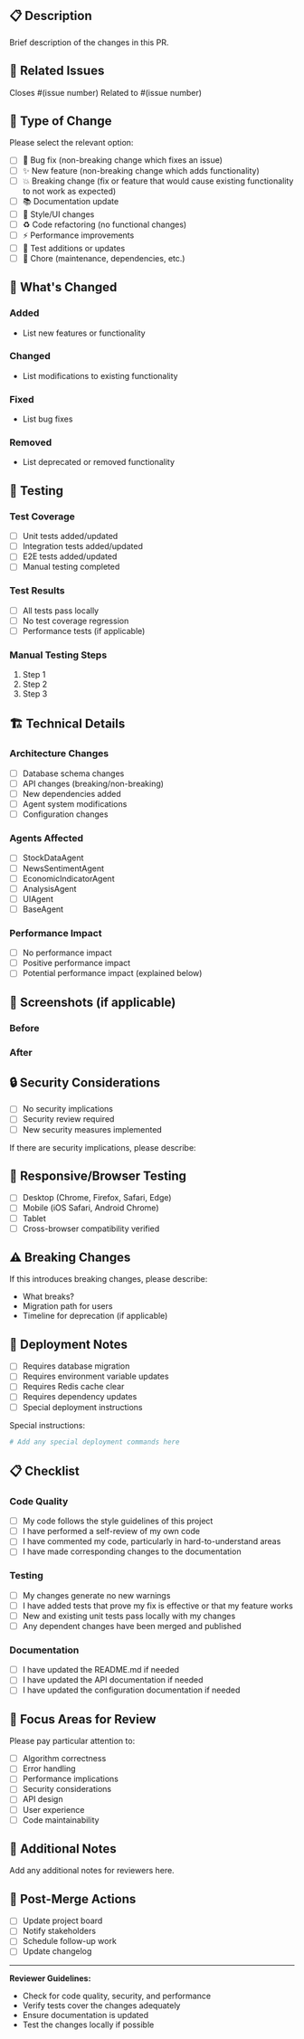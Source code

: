 ## 📋 Description
Brief description of the changes in this PR.

## 🔗 Related Issues
Closes #(issue number)
Related to #(issue number)

## 🔄 Type of Change
Please select the relevant option:

- [ ] 🐛 Bug fix (non-breaking change which fixes an issue)
- [ ] ✨ New feature (non-breaking change which adds functionality)
- [ ] 💥 Breaking change (fix or feature that would cause existing functionality to not work as expected)
- [ ] 📚 Documentation update
- [ ] 🎨 Style/UI changes
- [ ] ♻️ Code refactoring (no functional changes)
- [ ] ⚡ Performance improvements
- [ ] 🧪 Test additions or updates
- [ ] 🔧 Chore (maintenance, dependencies, etc.)

## 🚀 What's Changed

### Added
- List new features or functionality

### Changed
- List modifications to existing functionality

### Fixed
- List bug fixes

### Removed
- List deprecated or removed functionality

## 🧪 Testing

### Test Coverage
- [ ] Unit tests added/updated
- [ ] Integration tests added/updated
- [ ] E2E tests added/updated
- [ ] Manual testing completed

### Test Results
- [ ] All tests pass locally
- [ ] No test coverage regression
- [ ] Performance tests (if applicable)

### Manual Testing Steps
1. Step 1
2. Step 2
3. Step 3

## 🏗️ Technical Details

### Architecture Changes
- [ ] Database schema changes
- [ ] API changes (breaking/non-breaking)
- [ ] New dependencies added
- [ ] Agent system modifications
- [ ] Configuration changes

### Agents Affected
- [ ] StockDataAgent
- [ ] NewsSentimentAgent
- [ ] EconomicIndicatorAgent
- [ ] AnalysisAgent
- [ ] UIAgent
- [ ] BaseAgent

### Performance Impact
- [ ] No performance impact
- [ ] Positive performance impact
- [ ] Potential performance impact (explained below)

## 📸 Screenshots (if applicable)

### Before
<!-- Add screenshots of the current state -->

### After
<!-- Add screenshots of the new state -->

## 🔒 Security Considerations
- [ ] No security implications
- [ ] Security review required
- [ ] New security measures implemented

If there are security implications, please describe:

## 📱 Responsive/Browser Testing
- [ ] Desktop (Chrome, Firefox, Safari, Edge)
- [ ] Mobile (iOS Safari, Android Chrome)
- [ ] Tablet
- [ ] Cross-browser compatibility verified

## ⚠️ Breaking Changes
If this introduces breaking changes, please describe:
- What breaks?
- Migration path for users
- Timeline for deprecation (if applicable)

## 🚀 Deployment Notes
- [ ] Requires database migration
- [ ] Requires environment variable updates
- [ ] Requires Redis cache clear
- [ ] Requires dependency updates
- [ ] Special deployment instructions

Special instructions:
```bash
# Add any special deployment commands here
```

## 📋 Checklist

### Code Quality
- [ ] My code follows the style guidelines of this project
- [ ] I have performed a self-review of my own code
- [ ] I have commented my code, particularly in hard-to-understand areas
- [ ] I have made corresponding changes to the documentation

### Testing
- [ ] My changes generate no new warnings
- [ ] I have added tests that prove my fix is effective or that my feature works
- [ ] New and existing unit tests pass locally with my changes
- [ ] Any dependent changes have been merged and published

### Documentation
- [ ] I have updated the README.md if needed
- [ ] I have updated the API documentation if needed
- [ ] I have updated the configuration documentation if needed

## 🎯 Focus Areas for Review
Please pay particular attention to:
- [ ] Algorithm correctness
- [ ] Error handling
- [ ] Performance implications
- [ ] Security considerations
- [ ] API design
- [ ] User experience
- [ ] Code maintainability

## 📝 Additional Notes
Add any additional notes for reviewers here.

## 🔄 Post-Merge Actions
- [ ] Update project board
- [ ] Notify stakeholders
- [ ] Schedule follow-up work
- [ ] Update changelog

---

**Reviewer Guidelines:**
- Check for code quality, security, and performance
- Verify tests cover the changes adequately
- Ensure documentation is updated
- Test the changes locally if possible 